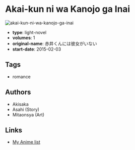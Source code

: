 # Akai-kun ni wa Kanojo ga Inai

![akai-kun-ni-wa-kanojo-ga-inai](https://cdn.myanimelist.net/images/manga/1/175707.jpg)

-   **type**: light-novel
-   **volumes**: 1
-   **original-name**: 赤井くんには彼女がいない
-   **start-date**: 2015-02-03

## Tags

-   romance

## Authors

-   Akisaka
-   Asahi (Story)
-   Mitaonsya (Art)

## Links

-   [My Anime list](https://myanimelist.net/manga/85215/Akai-kun_ni_wa_Kanojo_ga_Inai)
